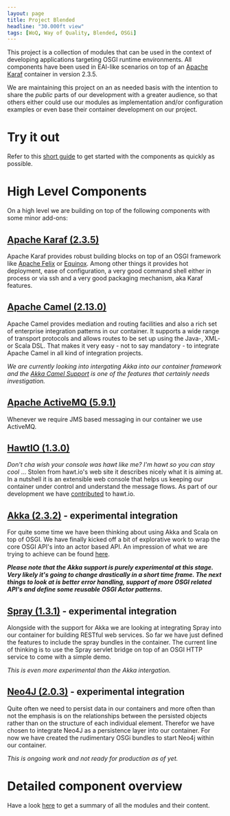 ```yaml
---
layout: page
title: Project Blended
headline: "30.000ft view"
tags: [WoQ, Way of Quality, Blended, OSGi]
---
```

This project is a collection of modules that can be used in the context of developing applications targeting OSGI runtime environments.
All components have been used in EAI-like scenarios on top of an [Apache Karaf](http://karaf.apache.org) container in version 2.3.5.

We are maintaining this project on an as needed basis with the intention to share the *public* parts of our development with a greater
audience, so that others either could use our modules as implementation and/or configuration examples or even base their container development
on our project.

# Try it out

Refer to this [short guide](GettingStarted.html) to get started with the components as quickly as possible.

# High Level Components

On a high level we are building on top of the following components with some minor add-ons:

## [Apache Karaf (2.3.5)](http://karaf.apache.org)

Apache Karaf provides robust building blocks on top of an OSGI framework like [Apache Felix](http://felix.apache.org/) or [Equinox](http://www.eclipse.org/equinox/). Among other things it provides hot deployment, ease of configuration, a very good command shell either in process or via ssh and a very good packaging mechanism, aka Karaf features.

## [Apache Camel (2.13.0)](http://camel.apache.org)

Apache Camel provides mediation and routing facilities and also a rich set of enterprise integration patterns  in our container. It supports a wide range of transport protocols and allows routes to be set up using the Java-, XML- or Scala DSL. That makes it very easy - not to say mandatory - to integrate Apache Camel in all kind of integration projects.

*We are currently looking into intergating Akka into our container framework and the [Akka Camel Support](http://doc.akka.io/docs/akka/snapshot/scala/camel.html) is one of the features that certainly needs investigation.*

## [Apache ActiveMQ (5.9.1)](http://activemq.apache.org)

Whenever we require JMS based messaging in our container we use ActiveMQ.

## [HawtIO (1.3.0)](http://hawt.io)

*Don't cha wish your console was hawt like me? I'm hawt so you can stay cool* ... Stolen from hawt.io's web site it describes nicely what it is aiming at. In a nutshell it is an extensible web console that helps us keeping our container under control and understand the message flows. As part of our development we have [contributed](http://wayofquality.de/index.php/en/blog/categories/listings/hawtio) to hawt.io.

## [Akka (2.3.2)](http://akka.io) - experimental integration

For quite some time we have been thinking about using Akka and Scala on top of OSGI. We have finally kicked off a bit of explorative work to wrap the core OSGI API's into an actor based API. An impression of what we are trying to achieve can be found [here](https://github.com/woq/de.woq.osgi.java/blob/master/de.woq.osgi.akka.mgmt.reporter/src/main/scala/de/woq/osgi/akka/mgmt/reporter/internal/MgmtReporter.scala).

**_Please note that the Akka support is purely experimental at this stage. Very likely it's going to change drastically in a short time frame. The next things to look at is better error handling, support of more OSGI related API's and define some reusable OSGI Actor patterns._**

## [Spray (1.3.1)](http://spray.io) - experimental integration

Alongside with the support for Akka we are looking at integrating Spray into our container for building RESTful web services. So far we have just defined the features to include the spray bundles in the container. The current line of thinking is to use the Spray servlet bridge on top of an OSGI HTTP service to come with a simple demo.

*This is even more experimental than the Akka intergation.*

## [Neo4J (2.0.3)](http://www.neo4j.org) - experimental integration

Quite often we need to persist data in our containers and more often than not the emphasis is on the relationships between the persisted objects rather than on the structure of each individual element. Therefor we have chosen to integrate Neo4J as a persistence layer into our container. For now we have created the rudimentary OSGi bundles to start Neo4j within our container.

*This is ongoing work and not ready for production as of yet.*

# Detailed component overview

Have a look [here](ComponentOverview.html) to get a summary of all the modules and their content.

